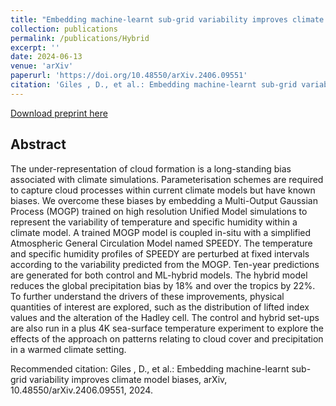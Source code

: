 ```yaml
---
title: "Embedding machine-learnt sub-grid variability improves climate model biases"
collection: publications
permalink: /publications/Hybrid
excerpt: ''
date: 2024-06-13
venue: 'arXiv'
paperurl: 'https://doi.org/10.48550/arXiv.2406.09551'
citation: 'Giles , D., et al.: Embedding machine-learnt sub-grid variability improves climate model biases, 2024.'
---
```

<!-- This paper is about the number 1. The number 2 is left for future work. -->

[Download preprint here](https://doi.org/10.48550/arXiv.2406.09551)

## Abstract 
The under-representation of cloud formation is a long-standing bias associated with climate simulations. Parameterisation schemes are required to capture cloud processes within current climate models but have known biases. We overcome these biases by embedding a Multi-Output Gaussian Process (MOGP) trained on high resolution Unified Model simulations to represent the variability of temperature and specific humidity within a climate model. A trained MOGP model is coupled in-situ with a simplified Atmospheric General Circulation Model named SPEEDY. The temperature and specific humidity profiles of SPEEDY are perturbed at fixed intervals according to the variability predicted from the MOGP. Ten-year predictions are generated for both control and ML-hybrid models. The hybrid model reduces the global precipitation bias by 18\% and over the tropics by 22\%. To further understand the drivers of these improvements, physical quantities of interest are explored, such as the distribution of lifted index values and the alteration of the Hadley cell. The control and hybrid set-ups are also run in a plus 4K sea-surface temperature experiment to explore the effects of the approach on patterns relating to cloud cover and precipitation in a warmed climate setting.

Recommended citation: Giles , D., et al.: Embedding machine-learnt sub-grid variability improves climate model biases, arXiv, 10.48550/arXiv.2406.09551, 2024.